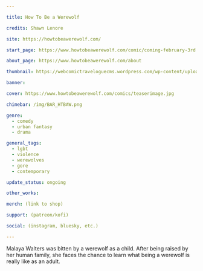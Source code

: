 ```yaml
---

title: How To Be a Werewolf

credits: Shawn Lenore

site: https://howtobeawerewolf.com/

start_page: https://www.howtobeawerewolf.com/comic/coming-february-3rd

about_page: https://www.howtobeawerewolf.com/about

thumbnail: https://webcomictraveloguecms.wordpress.com/wp-content/uploads/2024/02/hubbox_htbaw.png

banner:

cover: https://www.howtobeawerewolf.com/comics/teaserimage.jpg

chimebar: /img/BAR_HTBAW.png

genre:
  - comedy
  - urban fantasy
  - drama

general_tags: 
  - lgbt
  - violence
  - werewolves
  - gore
  - contemporary 

update_status: ongoing

other_works:

merch: (link to shop)

support: (patreon/kofi)

social: (instagram, bluesky, etc.)

---
```


Malaya Walters was bitten by a werewolf as a child. After being raised by her human family, she faces the chance to learn what being a werewolf is really like as an adult.